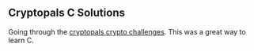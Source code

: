 ## Cryptopals C Solutions

Going through the [cryptopals crypto challenges](https://cryptopals.com/). This was a great way to learn C.